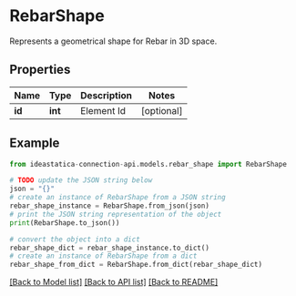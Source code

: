 # RebarShape

Represents a geometrical shape for Rebar in 3D space.

## Properties

Name | Type | Description | Notes
------------ | ------------- | ------------- | -------------
**id** | **int** | Element Id | [optional] 

## Example

```python
from ideastatica-connection-api.models.rebar_shape import RebarShape

# TODO update the JSON string below
json = "{}"
# create an instance of RebarShape from a JSON string
rebar_shape_instance = RebarShape.from_json(json)
# print the JSON string representation of the object
print(RebarShape.to_json())

# convert the object into a dict
rebar_shape_dict = rebar_shape_instance.to_dict()
# create an instance of RebarShape from a dict
rebar_shape_from_dict = RebarShape.from_dict(rebar_shape_dict)
```
[[Back to Model list]](../README.md#documentation-for-models) [[Back to API list]](../README.md#documentation-for-api-endpoints) [[Back to README]](../README.md)


